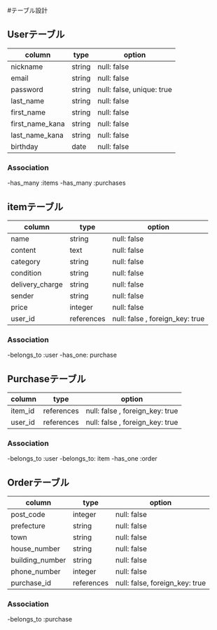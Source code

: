 #テーブル設計

## Userテーブル

| column          | type   | option                    |
| --------------- | ------ | ------------------------- |
| nickname        | string | null: false               |
| email           | string | null: false               |
| password        | string | null: false, unique: true |
| last_name       | string | null: false               |
| first_name      | string | null: false               |
| first_name_kana | string | null: false               |
| last_name_kana  | string | null: false               |
| birthday        | date   | null: false               |

### Association

-has_many :items
-has_many :purchases

## itemテーブル

| column          | type       | option                          |
| --------------- | ---------- | ------------------------------- |
| name            | string     | null: false                     |
| content         | text       | null: false                     |
| category        | string     | null: false                     |
| condition       | string     | null: false                     |
| delivery_charge | string     | null: false                     |
| sender          | string     | null: false                     |
| price           | integer    | null: false                     |
| user_id         | references | null: false , foreign_key: true |

### Association

-belongs_to :user
-has_one: purchase


## Purchaseテーブル

| column  | type       | option                          |
| ------- | ---------- | ------------------------------- |
| item_id | references | null: false , foreign_key: true |
| user_id | references | null: false , foreign_key: true |


### Association

-belongs_to :user
-belongs_to: item
-has_one :order

## Orderテーブル

| column          | type       | option                         |
| --------------- | ---------- | ------------------------------ |
| post_code       | integer    | null: false                    |
| prefecture      | string     | null: false                    |
| town            | string     | null: false                    |
| house_number    | string     | null: false                    |
| building_number | string     | null: false                    |
| phone_number    | integer    | null: false                    |
| purchase_id     | references | null: false, foreign_key: true |

### Association

-belongs_to :purchase